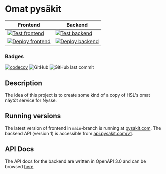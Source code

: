# Omat pysäkit

| Frontend                                                                                                                                                                                     | Backend                                                                                                                                                                                   |
| -------------------------------------------------------------------------------------------------------------------------------------------------------------------------------------------- | ----------------------------------------------------------------------------------------------------------------------------------------------------------------------------------------- |
| [![Test frontend](https://github.com/Jontzii/omat-pysakit/actions/workflows/test_frontend.yml/badge.svg)](https://github.com/Jontzii/omat-pysakit/actions/workflows/test_frontend.yml)       | [![Test backend](https://github.com/Jontzii/omat-pysakit/actions/workflows/test_backend.yml/badge.svg)](https://github.com/Jontzii/omat-pysakit/actions/workflows/test_backend.yml)       |
| [![Deploy frontend](https://github.com/Jontzii/omat-pysakit/actions/workflows/deploy_frontend.yml/badge.svg)](https://github.com/Jontzii/omat-pysakit/actions/workflows/deploy_frontend.yml) | [![Deploy backend](https://github.com/Jontzii/omat-pysakit/actions/workflows/deploy_backend.yml/badge.svg)](https://github.com/Jontzii/omat-pysakit/actions/workflows/deploy_backend.yml) |

### Badges

[![codecov](https://codecov.io/gh/Jontzii/omat-pysakit/branch/main/graph/badge.svg?token=MOLC69P5VL)](https://codecov.io/gh/Jontzii/omat-pysakit)
![GitHub](https://img.shields.io/github/license/jontzii/omat-pysakit)
![GitHub last commit](https://img.shields.io/github/last-commit/jontzii/omat-pysakit)

## Description

The idea of this project is to create some kind of a copy of HSL's omat näytöt service for Nysse.

## Running versions

The latest version of frontend in `main`-branch is running at [pysakit.com](https://pysakit.com).
The backend API (version 1) is accessible from [api.pysakit.com/v1](https://api.pysakit.com/v1).

## API Docs

The API docs for the backend are written in OpenAPI 3.0 and can be browsed [here](https://app.swaggerhub.com/apis/jontzii/omat-pysakit/1.1.0)
